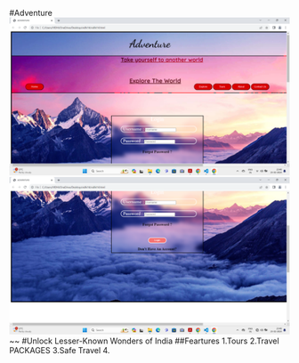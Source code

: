 #Adventure
![Homepage](<Screenshot 2024-02-23 234813.png>) ![Homepage](<Screenshot 2024-02-23 234823.png>)~~
#Unlock Lesser-Known Wonders of India
##Feartures
1.Tours
2.Travel PACKAGES
3.Safe Travel
4.